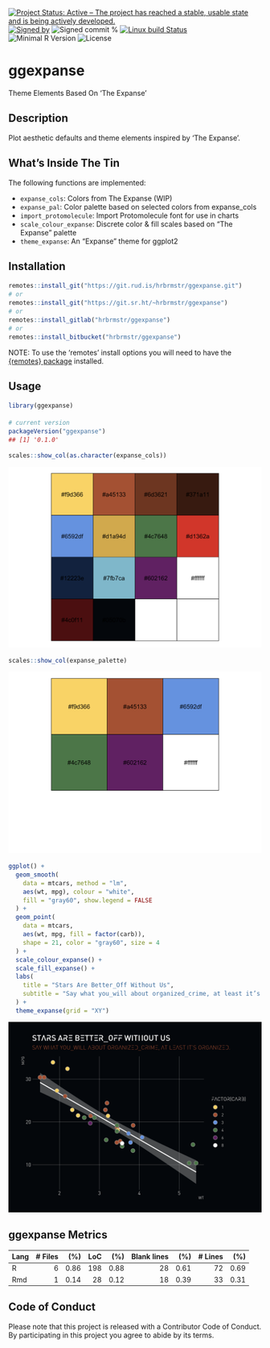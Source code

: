 
[![Project Status: Active – The project has reached a stable, usable
state and is being actively
developed.](https://www.repostatus.org/badges/latest/active.svg)](https://www.repostatus.org/#active)
[![Signed
by](https://img.shields.io/badge/Keybase-Verified-brightgreen.svg)](https://keybase.io/hrbrmstr)
![Signed commit
%](https://img.shields.io/badge/Signed_Commits-100%25-lightgrey.svg)
[![Linux build
Status](https://travis-ci.org/hrbrmstr/ggexpanse.svg?branch=master)](https://travis-ci.org/hrbrmstr/ggexpanse)  
![Minimal R
Version](https://img.shields.io/badge/R%3E%3D-3.2.0-blue.svg)
![License](https://img.shields.io/badge/License-MIT-blue.svg)

# ggexpanse

Theme Elements Based On ‘The Expanse’

## Description

Plot aesthetic defaults and theme elements inspired by ‘The Expanse’.

## What’s Inside The Tin

The following functions are implemented:

  - `expanse_cols`: Colors from The Expanse (WIP)
  - `expanse_pal`: Color palette based on selected colors from
    expanse\_cols
  - `import_protomolecule`: Import Protomolecule font for use in charts
  - `scale_colour_expanse`: Discrete color & fill scales based on “The
    Expanse” palette
  - `theme_expanse`: An “Expanse” theme for ggplot2

## Installation

``` r
remotes::install_git("https://git.rud.is/hrbrmstr/ggexpanse.git")
# or
remotes::install_git("https://git.sr.ht/~hrbrmstr/ggexpanse")
# or
remotes::install_gitlab("hrbrmstr/ggexpanse")
# or
remotes::install_bitbucket("hrbrmstr/ggexpanse")
```

NOTE: To use the ‘remotes’ install options you will need to have the
[{remotes} package](https://github.com/r-lib/remotes) installed.

## Usage

``` r
library(ggexpanse)

# current version
packageVersion("ggexpanse")
## [1] '0.1.0'
```

``` r
scales::show_col(as.character(expanse_cols))
```

<img src="man/figures/README-pal1-1.png" width="672" />

``` r
scales::show_col(expanse_palette)
```

<img src="man/figures/README-pal2-1.png" width="672" />

``` r
ggplot() +
  geom_smooth(
    data = mtcars, method = "lm", 
    aes(wt, mpg), colour = "white", 
    fill = "gray60", show.legend = FALSE
  ) +
  geom_point(
    data = mtcars,
    aes(wt, mpg, fill = factor(carb)), 
    shape = 21, color = "gray60", size = 4
  ) +
  scale_colour_expanse() +
  scale_fill_expanse() +
  labs(
    title = "Stars Are Better_Off Without Us",
    subtitle = "Say what you_will about organized_crime, at least it’s organized."
  ) +
  theme_expanse(grid = "XY")
```

<img src="man/figures/README-plotex-1.png" width="768" />

## ggexpanse Metrics

| Lang | \# Files |  (%) | LoC |  (%) | Blank lines |  (%) | \# Lines |  (%) |
| :--- | -------: | ---: | --: | ---: | ----------: | ---: | -------: | ---: |
| R    |        6 | 0.86 | 198 | 0.88 |          28 | 0.61 |       72 | 0.69 |
| Rmd  |        1 | 0.14 |  28 | 0.12 |          18 | 0.39 |       33 | 0.31 |

## Code of Conduct

Please note that this project is released with a Contributor Code of
Conduct. By participating in this project you agree to abide by its
terms.
